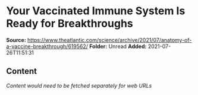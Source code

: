# Your Vaccinated Immune System Is Ready for Breakthroughs

**Source:** https://www.theatlantic.com/science/archive/2021/07/anatomy-of-a-vaccine-breakthrough/619562/
**Folder:** Unread
**Added:** 2021-07-26T11:51:31




## Content
*Content would need to be fetched separately for web URLs*
